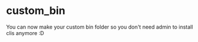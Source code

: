 # custom_bin
You can now make your custom bin folder so you don't need admin to install clis anymore :D

